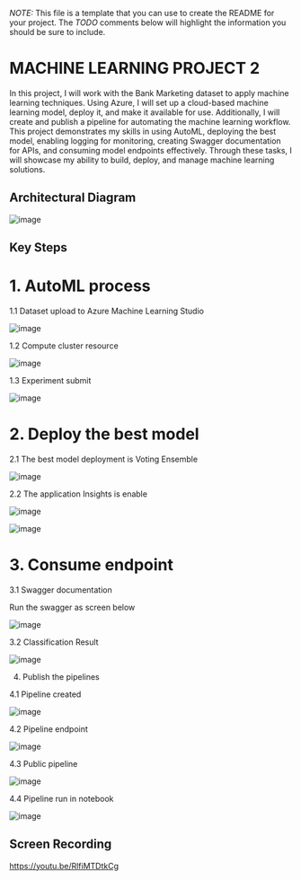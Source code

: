 *NOTE:* This file is a template that you can use to create the README for your project. The *TODO* comments below will highlight the information you should be sure to include.


# MACHINE LEARNING PROJECT 2

In this project, I will work with the Bank Marketing dataset to apply machine learning techniques. Using Azure, I will set up a cloud-based machine learning model, deploy it, and make it available for use. Additionally, I will create and publish a pipeline for automating the machine learning workflow. This project demonstrates my skills in using AutoML, deploying the best model, enabling logging for monitoring, creating Swagger documentation for APIs, and consuming model endpoints effectively. Through these tasks, I will showcase my ability to build, deploy, and manage machine learning solutions.

## Architectural Diagram

![image](https://github.com/user-attachments/assets/b60dd01d-e729-44eb-ab15-451972dcab7e)


## Key Steps




# 1. AutoML process
1.1 Dataset upload to Azure Machine Learning Studio


![image](https://github.com/user-attachments/assets/93aa30ea-3bb5-40eb-a162-220488fa9188)


1.2 Compute cluster resource

![image](https://github.com/user-attachments/assets/15f8a592-bc59-4e11-826b-c8fc62c827c7)


1.3 Experiment submit

![image](https://github.com/user-attachments/assets/a6e7b206-4bd1-4ede-aaf6-581db559d14a)


# 2. Deploy the best model
2.1 The best model deployment is Voting Ensemble

![image](https://github.com/user-attachments/assets/4e178691-e212-4507-91ad-b67ee5ab207a)



2.2 The application Insights is enable 


![image](https://github.com/user-attachments/assets/a3951509-1fae-4ffc-96b3-a355b9cd4ac5)


![image](https://github.com/user-attachments/assets/cbe0cddf-2c23-4402-92b3-53a8da785fae)




# 3. Consume endpoint
3.1 Swagger documentation

Run the swagger as screen below

![image](https://github.com/user-attachments/assets/acfd0580-239d-4292-97a0-7f2385c52511)



3.2 Classification Result

![image](https://github.com/user-attachments/assets/f84e21ae-3a65-4fbd-84d3-16965bff26a9)


4. Publish the pipelines
   
4.1 Pipeline created

![image](https://github.com/user-attachments/assets/8c02e92c-6fcc-404a-b5e4-1d76dea0601b)



4.2 Pipeline endpoint

![image](https://github.com/user-attachments/assets/f66f089a-a80f-4913-a560-f1519445cb93)


4.3 Public pipeline

![image](https://github.com/user-attachments/assets/3eecce8f-c294-46db-abf3-2a527135ef3f)

4.4 Pipeline run in notebook

![image](https://github.com/user-attachments/assets/80b45832-f16c-4d88-b6ed-3aca5ff6e286)






## Screen Recording
https://youtu.be/RlfiMTDtkCg

